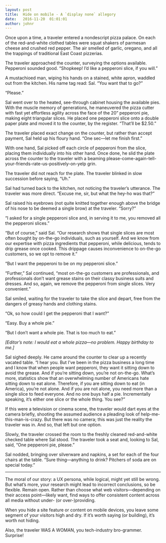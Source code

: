 ```yaml
---
layout: post
title:  Hide on mobile - A `display none` allegory
date:   2016-11-20  01:01:01
author: johnr
---
```


Once upon a time, a traveler entered a nondescript pizza palace. On each of the red-and-white clothed tables were squat shakers of parmesan cheese and crushed red pepper. The air smelled of garlic, oregano, and all the trappings of traditional East Coast pizzerias.

The traveler approached the counter, surveying the options available. Pepperoni sounded good. “Shopkeep! I’d like a pepperoni slice, if you will.”

A mustachioed man, wiping his hands on a stained, white apron, waddled out from the kitchen. His name tag read: Sal. “You want that to go?”

“Please.”

Sal went over to the heated, see-through cabinet housing the available pies. With the muscle memory of generations, he maneuvered the pizza cutter with fast yet effortless agility across the face of the 20” pepperoni pie, making eight triangular slices. He placed one pepperoni slice onto a double paper plate and moved it to the counter, by the register. “That’ll be $2.50.”

The traveler placed exact change on the counter, but rather than accept payment, Sal held up his floury hand. “One sec&mdash;let me finish first.”

With one hand, Sal picked off each circle of pepperoni from the slice, placing them individually into his other hand. Once done, he slid the plate across the counter to the traveler with a beaming please-come-again-tell-your-friends-rate-us-positively-on-yelp grin.

The traveler did not reach for the plate. The traveler blinked in slow succession before saying, “Uh.”

Sal had turned back to the kitchen, not noticing the traveler’s utterance. The traveler was more direct. “Excuse me, sir, but what the hey-ho was that?”

Sal raised his eyebrows (not quite knitted together enough above the bridge of his nose to be deemed a single brow) at the traveler. “Sorry?”

“I asked for a single pepperoni slice and, in serving it to me, you removed all the pepperoni slices.”

“But of course,” said Sal. “Our research shows that single slices are most often bought by on-the-go individuals, such as yourself. And we know from our expertise with pizza ingredients that pepperoni, while delicious, tends to drip grease once cooked. This drippage causes inconvenience to on-the-go customers, so we opt to remove it.”

“But I want the pepperoni to be on my pepperoni slice.”

“Further,” Sal continued, “most on-the-go customers are professionals, and professionals don’t want grease stains on their classy business suits and dresses. And so, again, we remove the pepperoni from single slices. Very convenient.”

Sal smiled, waiting for the traveler to take the slice and depart, free from the dangers of greasy hands and clothing stains.

“Ok, so how could I get the pepperoni that I want?”

“Easy. Buy a whole pie.”

“But I don’t want a whole pie. That is too much to eat.”

_[Editor’s note: I would eat a whole pizza&mdash;no problem. Happy birthday to me.]_

Sal sighed deeply. He came around the counter to clear up a recently vacated table. “I hear you. But I’ve been in the pizza business a long time and I know that when people want pepperoni, they want it sitting down to avoid the grease. And if you’re sitting down, you’re not on-the-go. What’s more, statistics show that an overwhelming number of Americans hate sitting down to eat alone. Therefore, if you are sitting down to eat (in America), you’re not alone. And if you are not alone, you need more than a single slice to feed everyone. And no one buys half a pie. Incrementally speaking, it’s either one slice or the whole thing. You see?”

If this were a television or cinema scene, the traveler would dart eyes at the camera briefly, shooting the assumed audience a pleading look of help-me-this-man-is-crazy. But there was no camera; this was just the reality the traveler was in. And so, that left but one option.

Slowly, the traveler crossed the room to the freshly cleaned red-and-white checked table where Sal stood. The traveler took a seat and, looking to Sal, said, “One pepperoni pie, please.”

Sal nodded, bringing over silverware and napkins, a set for each of the four chairs at the table. “Sure thing&mdash;anything to drink? Pitchers of soda are on special today.”

----

The moral of our story: a UX persona, while logical, might yet still be wrong. But what’s more, your research might lead to incorrect conclusions, so be flexible. Remain open. Rather than choose what web visitors&mdash;depending on their access point&mdash;likely want, find ways to offer consistent content across all media without under- (or over-)providing.

When you hide a site feature or content on mobile devices, you leave some segment of your visitors high and dry. If it’s worth saying (or building), it’s worth not hiding.

Also, the traveler WAS A WOMAN, you tech-industry bro-grammer. Surprise!
